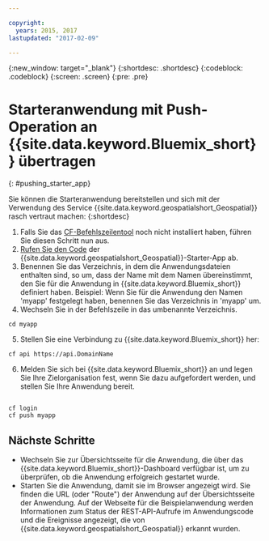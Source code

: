 ```yaml
---

copyright:
  years: 2015, 2017
lastupdated: "2017-02-09"

---
```


<!-- Attribute definitions --> 
{:new_window: target="_blank"}
{:shortdesc: .shortdesc}
{:codeblock: .codeblock}
{:screen: .screen}
{:pre: .pre}

# Starteranwendung mit Push-Operation an {{site.data.keyword.Bluemix_short}} übertragen
{: #pushing_starter_app}


 
Sie können die Starteranwendung bereitstellen und sich mit der Verwendung des Service {{site.data.keyword.geospatialshort_Geospatial}} rasch vertraut machen:
{:shortdesc}

1. Falls Sie das [CF-Befehlszeilentool](docs/starters/install_cli.html) noch nicht installiert haben,
führen Sie diesen Schritt nun aus.
2. [Rufen Sie den Code](https://hub.jazz.net/project/streamscloud/geo-starter/overview) der {{site.data.keyword.geospatialshort_Geospatial}}-Starter-App ab. 
3. Benennen Sie das Verzeichnis, in dem die Anwendungsdateien enthalten sind, so um, dass der Name mit dem Namen übereinstimmt, den Sie für die Anwendung in {{site.data.keyword.Bluemix_short}} definiert haben. Beispiel: Wenn Sie für die Anwendung den Namen 'myapp' festgelegt haben, benennen Sie das Verzeichnis in 'myapp' um.
4. Wechseln Sie in der Befehlszeile in das umbenannte Verzeichnis.
<pre><code>cd myapp</code></pre>
5. Stellen Sie eine Verbindung zu {{site.data.keyword.Bluemix_short}} her:
<pre><code>cf api https://api.DomainName</code></pre>
6. Melden Sie sich bei {{site.data.keyword.Bluemix_short}} an und legen Sie Ihre
Zielorganisation fest, wenn Sie dazu aufgefordert werden, und
stellen Sie Ihre Anwendung bereit.
<pre><code>
cf login
cf push myapp
</code></pre>

## Nächste Schritte

* Wechseln Sie zur Übersichtsseite für die Anwendung, die über das {{site.data.keyword.Bluemix_short}}-Dashboard verfügbar ist, um zu überprüfen, ob die Anwendung erfolgreich gestartet wurde.
* Starten Sie die Anwendung, damit sie im Browser angezeigt wird. Sie finden die URL (oder "Route") der Anwendung auf der Übersichtsseite der Anwendung. Auf der Webseite für die Beispielanwendung werden Informationen zum Status der REST-API-Aufrufe im Anwendungscode und die Ereignisse angezeigt, die von {{site.data.keyword.geospatialshort_Geospatial}} erkannt wurden.
